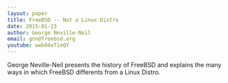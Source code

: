 ```yaml
---
layout: paper
title: FreeBSD -- Not a Linux Distro 
date: 2015-01-23
author: George Neville-Neil
email: gnn@freebsd.org
youtube: wwbO4eTieQY
---
```

George Neville-Neil presents the history of FreeBSD and explains the many ways
in which FreeBSD differents from a Linux Distro.
